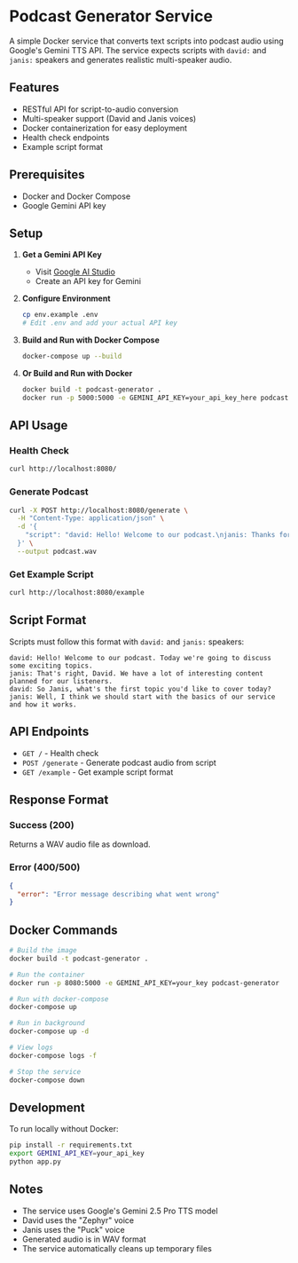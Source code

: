 # Podcast Generator Service

A simple Docker service that converts text scripts into podcast audio using Google's Gemini TTS API. The service expects scripts with `david:` and `janis:` speakers and generates realistic multi-speaker audio.

## Features

- RESTful API for script-to-audio conversion
- Multi-speaker support (David and Janis voices)
- Docker containerization for easy deployment
- Health check endpoints
- Example script format

## Prerequisites

- Docker and Docker Compose
- Google Gemini API key

## Setup

1. **Get a Gemini API Key**
   - Visit [Google AI Studio](https://aistudio.google.com/)
   - Create an API key for Gemini

2. **Configure Environment**
   ```bash
   cp env.example .env
   # Edit .env and add your actual API key
   ```

3. **Build and Run with Docker Compose**
   ```bash
   docker-compose up --build
   ```

4. **Or Build and Run with Docker**
   ```bash
   docker build -t podcast-generator .
   docker run -p 5000:5000 -e GEMINI_API_KEY=your_api_key_here podcast-generator
   ```

## API Usage

### Health Check
```bash
curl http://localhost:8080/
```

### Generate Podcast
```bash
curl -X POST http://localhost:8080/generate \
  -H "Content-Type: application/json" \
  -d '{
    "script": "david: Hello! Welcome to our podcast.\njanis: Thanks for having me, David!"
  }' \
  --output podcast.wav
```

### Get Example Script
```bash
curl http://localhost:8080/example
```

## Script Format

Scripts must follow this format with `david:` and `janis:` speakers:

```
david: Hello! Welcome to our podcast. Today we're going to discuss some exciting topics.
janis: That's right, David. We have a lot of interesting content planned for our listeners.
david: So Janis, what's the first topic you'd like to cover today?
janis: Well, I think we should start with the basics of our service and how it works.
```

## API Endpoints

- `GET /` - Health check
- `POST /generate` - Generate podcast audio from script
- `GET /example` - Get example script format

## Response Format

### Success (200)
Returns a WAV audio file as download.

### Error (400/500)
```json
{
  "error": "Error message describing what went wrong"
}
```

## Docker Commands

```bash
# Build the image
docker build -t podcast-generator .

# Run the container
docker run -p 8080:5000 -e GEMINI_API_KEY=your_key podcast-generator

# Run with docker-compose
docker-compose up

# Run in background
docker-compose up -d

# View logs
docker-compose logs -f

# Stop the service
docker-compose down
```

## Development

To run locally without Docker:

```bash
pip install -r requirements.txt
export GEMINI_API_KEY=your_api_key
python app.py
```

## Notes

- The service uses Google's Gemini 2.5 Pro TTS model
- David uses the "Zephyr" voice
- Janis uses the "Puck" voice
- Generated audio is in WAV format
- The service automatically cleans up temporary files
